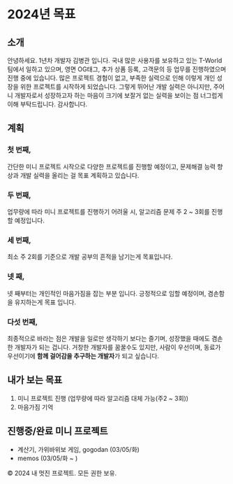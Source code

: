 # 2024년 목표 

## 소개
안녕하세요. 1년차 개발자 김병관 입니다.
국내 많은 사용자를 보유하고 있는 T-World 팀에서 일하고 있으며, 
영면 OG태그, 추가 상품 등록, 고객문의 등 업무를 진행하였으며 진행 중에 있습니다.
많은 프로젝트 경험이 없고, 부족한 실력으로 인해 이렇게 개인 성장을 위한 프로젝트를 시작하게 되었습니다.
그렇게 뛰어난 개발 실력은 아니지만, 주어니 개발자로서 성장하고자 하는 마음이 크기에 보잘거 없는 실력을 보이는 점 너그럽게 이해 부탁드립니다.
감사합니다.

## 계획
### 첫 번째, 
  간단한 미니 프로젝트 시작으로 다양한 프로젝트를 진행할 예정이고, 문제해결 능력 향상과 개발 실력을 올리는 걸 목표 계획하고 있습니다.

### 두 번째,
  업무량에 따라 미니 프로젝트를 진행하기 어려울 시, 알고리즘 문제 주 2 ~ 3회를 진행 할 예정입니다.

### 세 번째,
  최소 주 2회를 기준으로 개발 공부의 흔적을 남기는게 목표입니다. 

### 넷 째,
  넷 째부터는 개인적인 마음가짐을 잡는 부분 입니다. 
  긍정적으로 임할 예정이며, 겸손함을 유지하는게 목표 입니다.

### 다섯 번째,
  최종적으로 바라는 점은 개발을 일로만 생각하기 보다는 즐기며, 성장했을 때에도 겸손한 개발자가 되는 겁니다.
  거창한 개발자를 꿈꿀수도 있지만, 사람이 우선이며, 동료가 우선이기에 <strong>함께 걸어감을 추구하는 개발자</strong>가 되고 싶습니다.  

## 내가 보는 목표

1. 미니 프로젝트 진행 (업무량에 따라 알고리즘 대체 가능(주2 ~ 3회))
2. 마음가짐 기억

## 진행중/완료 미니 프로젝트
- 계산기, 가위바위보 게임, gogodan (03/05/화)
- memos (03/05/화 ~ )








&copy; 2024 내 멋진 프로젝트. 모든 권한 보유.
